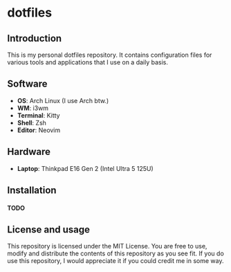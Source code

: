 # dotfiles

## Introduction
This is my personal dotfiles repository. It contains configuration files for various tools and applications that I use on a daily basis.

## Software
- **OS**: Arch Linux (I use Arch btw.)
- **WM**: i3wm
- **Terminal**: Kitty
- **Shell**: Zsh
- **Editor**: Neovim

## Hardware
- **Laptop**: Thinkpad E16 Gen 2 (Intel Ultra 5 125U)

## Installation
#### TODO

## License and usage
This repository is licensed under the MIT License. You are free to use, modify and distribute the contents of this repository as you see fit. If you do use this repository, I would appreciate it if you could credit me in some way.
